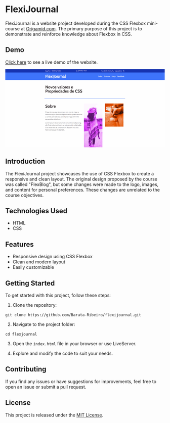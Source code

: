 # FlexiJournal

FlexiJournal is a website project developed during the CSS Flexbox mini-course at [Origamid.com](https://www.origamid.com/). The primary purpose of this project is to demonstrate and reinforce knowledge about Flexbox in CSS.

## Demo

[Click here](https://barata-ribeiro.github.io/feralfables/) to see a live demo of the website.

![feralfables](./img/screenshot.gif)

## Introduction

The FlexiJournal project showcases the use of CSS Flexbox to create a responsive and clean layout. The original design proposed by the course was called "FlexBlog", but some changes were made to the logo, images, and content for personal preferences. These changes are unrelated to the course objectives.

## Technologies Used

-   HTML
-   CSS

## Features

-   Responsive design using CSS Flexbox
-   Clean and modern layout
-   Easily customizable

## Getting Started

To get started with this project, follow these steps:

1. Clone the repository:

```
git clone https://github.com/Barata-Ribeiro/flexijournal.git
```

2. Navigate to the project folder:

```
cd flexjournal
```

3. Open the `index.html` file in your browser or use LiveServer.

4. Explore and modify the code to suit your needs.

## Contributing

If you find any issues or have suggestions for improvements, feel free to open an issue or submit a pull request.

## License

This project is released under the [MIT License](LICENSE).

